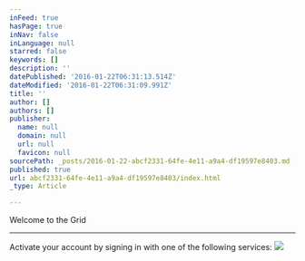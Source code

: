 ```yaml
---
inFeed: true
hasPage: true
inNav: false
inLanguage: null
starred: false
keywords: []
description: ''
datePublished: '2016-01-22T06:31:13.514Z'
dateModified: '2016-01-22T06:31:09.991Z'
title: ''
author: []
authors: []
publisher:
  name: null
  domain: null
  url: null
  favicon: null
sourcePath: _posts/2016-01-22-abcf2331-64fe-4e11-a9a4-df19597e8403.md
published: true
url: abcf2331-64fe-4e11-a9a4-df19597e8403/index.html
_type: Article

---
```

Welcome to the Grid

****

Activate your account by signing in with one of the following services:
![](https://the-grid-user-content.s3-us-west-2.amazonaws.com/c677f992-0f34-46b0-9cdf-b898358f4676.png)